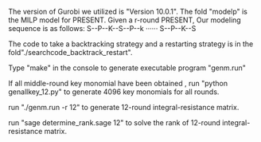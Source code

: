 The version of Gurobi we utilized is "Version 10.0.1".
The fold "modelp" is  the MILP model  for PRESENT.
Given a r-round PRESENT, Our modeling sequence is as follows: S--P--K--S--P--k ······ S--P--K--S 


The code to take a backtracking strategy and a restarting strategy is in the fold"./searchcode_backtrack_restart".

Type "make" in the console to generate executable program "genm.run"

If all middle-round key monomial have been obtained , run "python genallkey_12.py" to generate 4096 key monomials for all rounds.

run "./genm.run -r 12" to generate 12-round integral-resistance matrix. 


run "sage determine_rank.sage 12" to solve the rank of 12-round integral-resistance matrix.


